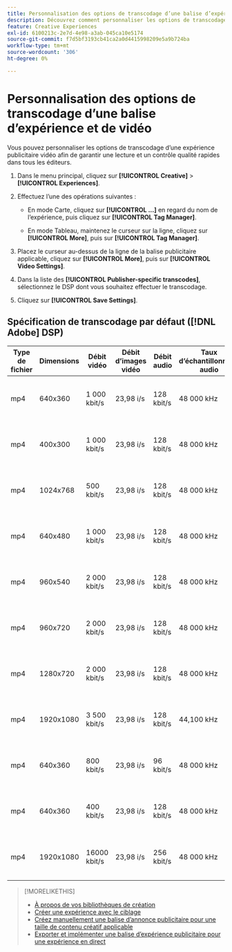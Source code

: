 ```yaml
---
title: Personnalisation des options de transcodage d’une balise d’expérience et de vidéo
description: Découvrez comment personnaliser les options de transcodage d’une balise publicitaire vidéo.
feature: Creative Experiences
exl-id: 6100213c-2e7d-4e98-a3ab-045ca10e5174
source-git-commit: f7d5bf3193cb41ca2a0d4415998209e5a9b724ba
workflow-type: tm+mt
source-wordcount: '306'
ht-degree: 0%

---
```


# Personnalisation des options de transcodage d’une balise d’expérience et de vidéo

Vous pouvez personnaliser les options de transcodage d’une expérience publicitaire vidéo afin de garantir une lecture et un contrôle qualité rapides dans tous les éditeurs.

1. Dans le menu principal, cliquez sur **[!UICONTROL Creative]** > **[!UICONTROL Experiences]**.

1. Effectuez l’une des opérations suivantes :

   * En mode Carte, cliquez sur **[!UICONTROL ...]** en regard du nom de l’expérience, puis cliquez sur **[!UICONTROL Tag Manager]**.

   * En mode Tableau, maintenez le curseur sur la ligne, cliquez sur **[!UICONTROL More]**, puis sur **[!UICONTROL Tag Manager]**.

1. Placez le curseur au-dessus de la ligne de la balise publicitaire applicable, cliquez sur **[!UICONTROL More]**, puis sur **[!UICONTROL Video Settings]**.

1. Dans la liste des **[!UICONTROL Publisher-specific transcodes]**, sélectionnez le DSP dont vous souhaitez effectuer le transcodage.

1. Cliquez sur **[!UICONTROL Save Settings]**.

## Spécification de transcodage par défaut ([!DNL Adobe] DSP)

| Type de fichier | Dimensions | Débit vidéo | Débit d’images vidéo | Débit audio | Taux d’échantillonnage audio | Niveau audio |
|---|---|---|---|---|---|---|
| mp4 | 640x360 | 1 000 kbit/s | 23,98 i/s | 128 kbit/s | 48 000 kHz | 24 LKFS (+/- 2,0 dB) |
| mp4 | 400x300 | 1 000 kbit/s | 23,98 i/s | 128 kbit/s | 48 000 kHz | 24 LKFS (+/- 2,0 dB) |
| mp4 | 1024x768 | 500 kbit/s | 23,98 i/s | 128 kbit/s | 48 000 kHz | 24 LKFS (+/- 2,0 dB) |
| mp4 | 640x480 | 1 000 kbit/s | 23,98 i/s | 128 kbit/s | 48 000 kHz | 24 LKFS (+/- 2,0 dB) |
| mp4 | 960x540 | 2 000 kbit/s | 23,98 i/s | 128 kbit/s | 48 000 kHz | 24 LKFS (+/- 2,0 dB) |
| mp4 | 960x720 | 2 000 kbit/s | 23,98 i/s | 128 kbit/s | 48 000 kHz | 24 LKFS (+/- 2,0 dB) |
| mp4 | 1280x720 | 2 000 kbit/s | 23,98 i/s | 128 kbit/s | 48 000 kHz | 24 LKFS (+/- 2,0 dB) |
| mp4 | 1920x1080 | 3 500 kbit/s | 23,98 i/s | 128 kbit/s | 44,100 kHz | 24 LKFS (+/- 2,0 dB) |
| mp4 | 640x360 | 800 kbit/s | 23,98 i/s | 96 kbit/s | 48 000 kHz | 24 LKFS (+/- 2,0 dB) |
| mp4 | 640x360 | 400 kbit/s | 23,98 i/s | 128 kbit/s | 48 000 kHz | 24 LKFS (+/- 2,0 dB) |
| mp4 | 1920x1080 | 16000 kbit/s | 23,98 i/s | 256 kbit/s | 48 000 kHz | 24 LKFS (+/- 2,0 dB) |

>[!MORELIKETHIS]
>
>* [À propos de vos bibliothèques de création](/help/creative/creative-libraries/creative-libraries-about.md)
>* [Créer une expérience avec le ciblage](/help/creative/experiences/experience-create-targeting.md)
>* [Créez manuellement une balise d’annonce publicitaire pour une taille de contenu créatif applicable](experience-tag-create-manually.md)
>* [Exporter et implémenter une balise d’expérience publicitaire pour une expérience en direct](experience-tag-export.md)
